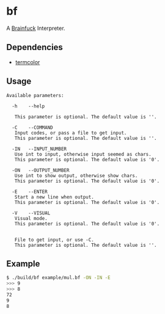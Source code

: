 # bf

A [Brainfuck](https://en.wikipedia.org/wiki/Brainfuck) Interpreter.

## Dependencies

- [termcolor](https://github.com/ikalnytskyi/termcolor)

## Usage

```
Available parameters:

  -h	--help
   
   This parameter is optional. The default value is ''.

  -C	--COMMAND
   Input codes, or pass a file to get input.
   This parameter is optional. The default value is ''.

  -IN	--INPUT_NUMBER
   Use int to input, otherwise input seemed as chars.
   This parameter is optional. The default value is '0'.

  -ON	--OUTPUT_NUMBER
   Use int to show output, otherwise show chars.
   This parameter is optional. The default value is '0'.

  -E	--ENTER
   Start a new line when output.
   This parameter is optional. The default value is '0'.

  -V	--VISUAL
   Visual mode.
   This parameter is optional. The default value is '0'.

  	
   File to get input, or use -C.
   This parameter is optional. The default value is ''.
```

## Example


```sh
$ ./build/bf example/mul.bf -ON -IN -E
>>> 9
>>> 8
72
9
8
```
